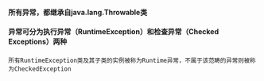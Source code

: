 #### 所有异常，都继承自java.lang.Throwable类
#### 异常可分为执行异常（RuntimeException）和检查异常（Checked Exceptions）两种
```
所有RuntimeException类及其子类的实例被称为Runtime异常，不属于该范畴的异常则被称为CheckedException
```
